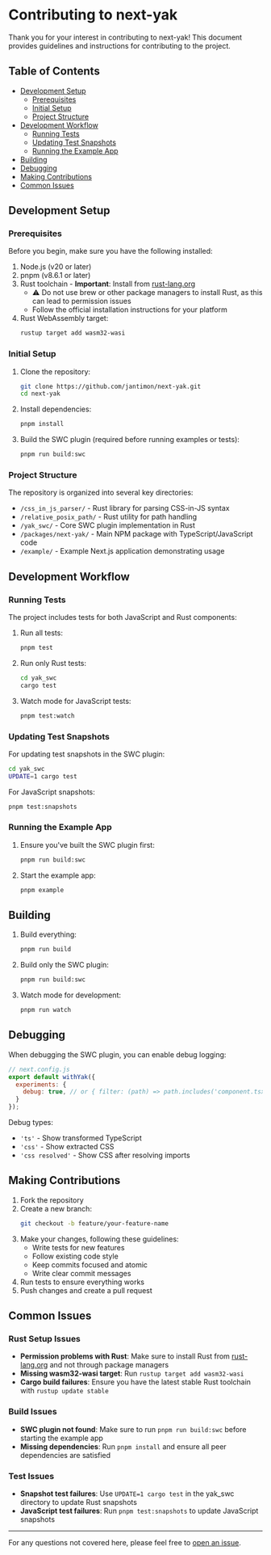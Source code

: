 # Contributing to next-yak

Thank you for your interest in contributing to next-yak! This document provides guidelines and instructions for contributing to the project.

## Table of Contents

- [Development Setup](#development-setup)
  - [Prerequisites](#prerequisites)
  - [Initial Setup](#initial-setup)
  - [Project Structure](#project-structure)
- [Development Workflow](#development-workflow)
  - [Running Tests](#running-tests)
  - [Updating Test Snapshots](#updating-test-snapshots)
  - [Running the Example App](#running-the-example-app)
- [Building](#building)
- [Debugging](#debugging)
- [Making Contributions](#making-contributions)
- [Common Issues](#common-issues)

## Development Setup

### Prerequisites

Before you begin, make sure you have the following installed:

1. Node.js (v20 or later)
2. pnpm (v8.6.1 or later)
3. Rust toolchain - **Important**: Install from [rust-lang.org](https://www.rust-lang.org/tools/install)
   - ⚠️ Do not use brew or other package managers to install Rust, as this can lead to permission issues
   - Follow the official installation instructions for your platform
4. Rust WebAssembly target:
   ```bash
   rustup target add wasm32-wasi
   ```

### Initial Setup

1. Clone the repository:
   ```bash
   git clone https://github.com/jantimon/next-yak.git
   cd next-yak
   ```

2. Install dependencies:
   ```bash
   pnpm install
   ```

3. Build the SWC plugin (required before running examples or tests):
   ```bash
   pnpm run build:swc
   ```

### Project Structure

The repository is organized into several key directories:

- `/css_in_js_parser/` - Rust library for parsing CSS-in-JS syntax
- `/relative_posix_path/` - Rust utility for path handling
- `/yak_swc/` - Core SWC plugin implementation in Rust
- `/packages/next-yak/` - Main NPM package with TypeScript/JavaScript code
- `/example/` - Example Next.js application demonstrating usage

## Development Workflow

### Running Tests

The project includes tests for both JavaScript and Rust components:

1. Run all tests:
   ```bash
   pnpm test
   ```

2. Run only Rust tests:
   ```bash
   cd yak_swc
   cargo test
   ```

3. Watch mode for JavaScript tests:
   ```bash
   pnpm test:watch
   ```

### Updating Test Snapshots

For updating test snapshots in the SWC plugin:

```bash
cd yak_swc
UPDATE=1 cargo test
```

For JavaScript snapshots:
```bash
pnpm test:snapshots
```

### Running the Example App

1. Ensure you've built the SWC plugin first:
   ```bash
   pnpm run build:swc
   ```

2. Start the example app:
   ```bash
   pnpm example
   ```

## Building

1. Build everything:
   ```bash
   pnpm run build
   ```

2. Build only the SWC plugin:
   ```bash
   pnpm run build:swc
   ```

3. Watch mode for development:
   ```bash
   pnpm run watch
   ```

## Debugging

When debugging the SWC plugin, you can enable debug logging:

```js
// next.config.js
export default withYak({
  experiments: {
    debug: true, // or { filter: (path) => path.includes('component.tsx'), type: 'css' }
  }
});
```

Debug types:
- `'ts'` - Show transformed TypeScript
- `'css'` - Show extracted CSS
- `'css resolved'` - Show CSS after resolving imports

## Making Contributions

1. Fork the repository
2. Create a new branch:
   ```bash
   git checkout -b feature/your-feature-name
   ```
3. Make your changes, following these guidelines:
   - Write tests for new features
   - Follow existing code style
   - Keep commits focused and atomic
   - Write clear commit messages
4. Run tests to ensure everything works
5. Push changes and create a pull request

## Common Issues

### Rust Setup Issues

- **Permission problems with Rust**: Make sure to install Rust from [rust-lang.org](https://www.rust-lang.org/tools/install) and not through package managers
- **Missing wasm32-wasi target**: Run `rustup target add wasm32-wasi`
- **Cargo build failures**: Ensure you have the latest stable Rust toolchain with `rustup update stable`

### Build Issues

- **SWC plugin not found**: Make sure to run `pnpm run build:swc` before starting the example app
- **Missing dependencies**: Run `pnpm install` and ensure all peer dependencies are satisfied

### Test Issues

- **Snapshot test failures**: Use `UPDATE=1 cargo test` in the yak_swc directory to update Rust snapshots
- **JavaScript test failures**: Run `pnpm test:snapshots` to update JavaScript snapshots

---

For any questions not covered here, please feel free to [open an issue](https://github.com/jantimon/next-yak/issues/new).
